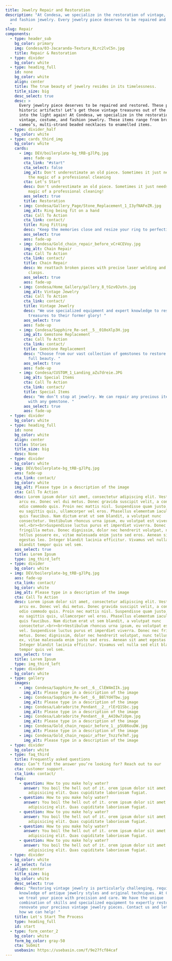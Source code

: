 ```yaml
---
title: Jewelry Repair and Restoration
description: "At Condesa, we specialize in the restoration of vintage, costume,
  and fashion jewelry. Every jewelry piece deserves to be repaired and restored.
  "
slug: Repair
components:
  - type: header_sub
    bg_color: primary
    img: Condesa/03-Jacaranda-Textura_8Lrc2lvC5n.jpg
    title: Repair & Restoration
  - type: divider
    bg_color: white
  - type: heading_full
    id: none
    bg_color: white
    align: center
    title: The true beauty of jewelry resides in its timelessness.
    title_size: big
    desc_select: true
    desc: >
      Every jewelry piece deserves to be repaired and restored. These pieces are
      historic artifacts! Let’s get those vintage treasures out of the box and
      into the light again! At Condesa, we specialize in the restoration of
      vintage, costume, and fashion jewelry. These items range from brooches to
      cameo’s, multi-strand beaded necklaces to enamelled items.
  - type: divider_half
    bg_color: white
  - type: cards_third_img
    bg_color: white
    cards:
      - img: DEV/boilerplate-bg_tRB-gJlPq.jpg
        aos: fade-up
        cta_link: "#start"
        cta_select: false
        img_alt: Don't underestimate an old piece. Sometimes it just needs some TLC and
          the magic of a professional cleaning
        cta: Let's Start
        desc: Don't underestimate an old piece. Sometimes it just needs some TLC and the
          magic of a professional cleaning!
        aos_select: true
        title: Restoration
      - img: Condesa/Gallery_Page/Stone_Replacement_1_I3yfNAFeZR.jpg
        img_alt: Ring being fit on a hand
        cta: Call To Action
        cta_link: contact/
        title: Ring Fitting
        desc: "Keep the memories close and resize your ring to perfection. "
        aos_select: true
        aos: fade-up
      - img: Condesa/Gold_chain_repair_before_vCr4CEVoy.jpg
        img_alt: Chain Repair
        cta: Call To Action
        cta_link: contact/
        title: Chain Repair
        desc: We reattach broken pieces with precise laser welding and replace broken
          clasps.
        aos_select: true
        aos: fade-up
      - img: Condesa/Home_Gallery/gallery_8_tGzv0Jutn.jpg
        img_alt: Vintage Jewelry
        cta: Call To Action
        cta_link: contact/
        title: Vintage Jewelry
        desc: "We use specialized equipment and expert knowledge to restore vintage
          treasures to their former glory! "
        aos_select: true
        aos: fade-up
      - img: Condesa/Sapphire_Re-set__5__010oXlp3H.jpg
        img_alt: Gemstone Replacement
        cta: Call To Action
        cta_link: contact/
        title: Gemstone Replacement
        desc: "Choose from our vast collection of gemstones to restore any design to its
          full beauty. "
        aos_select: true
        aos: fade-up
      - img: Condesa/CUSTOM_1_Landing_aZu7dreie.JPG
        img_alt: Special Items
        cta: Call To Action
        cta_link: contact/
        title: Special Items
        desc: "We don’t stop at jewelry. We can repair any precious item in any metal
          with any gemstone. "
        aos_select: true
        aos: fade-up
  - type: divider
    bg_color: white
  - type: heading_full
    id: none
    bg_color: white
    align: center
    title: Stories
    title_size: big
    desc: None
  - type: divider
    bg_color: white
  - img: DEV/boilerplate-bg_tRB-gJlPq.jpg
    aos: fade-up
    cta_link: contact/
    bg_color: white
    img_alt: Please type in a description of the image
    cta: Call To Action
    desc: Lorem ipsum dolor sit amet, consectetur adipiscing elit. Vestibulum ac
      arcu ex. Donec vel dui metus. Donec gravida suscipit velit, a convallis
      odio commodo quis. Proin nec mattis nisl. Suspendisse quam justo, egestas
      eu sagittis quis, ullamcorper vel eros. Phasellus elementum iaculis risus
      quis faucibus. Nam dictum erat ut sem blandit, a volutpat nunc
      consectetur. Vestibulum rhoncus urna ipsum, eu volutpat est viverra
      vel.<br><br>Suspendisse luctus purus et imperdiet viverra. Donec nec
      fringilla metus. Donec dignissim, dolor nec hendrerit volutpat, nunc
      tellus posuere ex, vitae malesuada enim justo sed eros. Aenean sit amet
      egestas leo. Integer blandit lacinia efficitur. Vivamus vel nulla sed elit
      blandit tempor quis vel sem.
    aos_select: true
    title: Lorem Ipsum
    type: img_third_left
  - type: divider
    bg_color: white
  - img: DEV/boilerplate-bg_tRB-gJlPq.jpg
    aos: fade-up
    cta_link: contact/
    bg_color: white
    img_alt: Please type in a description of the image
    cta: Call To Action
    desc: Lorem ipsum dolor sit amet, consectetur adipiscing elit. Vestibulum ac
      arcu ex. Donec vel dui metus. Donec gravida suscipit velit, a convallis
      odio commodo quis. Proin nec mattis nisl. Suspendisse quam justo, egestas
      eu sagittis quis, ullamcorper vel eros. Phasellus elementum iaculis risus
      quis faucibus. Nam dictum erat ut sem blandit, a volutpat nunc
      consectetur.<br><br>Vestibulum rhoncus urna ipsum, eu volutpat est viverra
      vel. Suspendisse luctus purus et imperdiet viverra. Donec nec fringilla
      metus. Donec dignissim, dolor nec hendrerit volutpat, nunc tellus posuere
      ex, vitae malesuada enim justo sed eros. Aenean sit amet egestas leo.
      Integer blandit lacinia efficitur. Vivamus vel nulla sed elit blandit
      tempor quis vel sem.
    aos_select: true
    title: Lorem Ipsum
    type: img_third_left
  - type: divider
    bg_color: white
  - type: gallery
    images:
      - img: Condesa/Sapphire_Re-set__6__ClEW4mIIk.jpg
        img_alt: Please type in a description of the image
      - img: Condesa/Sapphire_Re-Set__6__B8lYd4Tbw.jpg
        img_alt: Please type in a description of the image
      - img: Condesa/Labradorite_Pendant__2__rlErQ1Sbc.jpg
        img_alt: Please type in a description of the image
      - img: Condesa/Labradorite_Pendant__8__A4I0w7iOpm.jpg
        img_alt: Please type in a description of the image
      - img: Condesa/Gold_chain_repair_before_1__p5U86ouDW.jpg
        img_alt: Please type in a description of the image
      - img: Condesa/Gold_chain_repair_after_Tnzzfe7mT.jpg
        img_alt: Please type in a description of the image
  - type: divider
    bg_color: white
  - type: faq_third
    title: Frequently asked questions
    desc: Can’t find the answer you’re looking for? Reach out to our
    cta: customer support.
    cta_link: contact/
    faqs:
      - question: How to you make holy water?
        answer: You boil the hell out of it. orem ipsum dolor sit amet consectetur
          adipisicing elit. Quas cupiditate laboriosam fugiat.
      - question: How to you make holy water?
        answer: You boil the hell out of it. orem ipsum dolor sit amet consectetur
          adipisicing elit. Quas cupiditate laboriosam fugiat.
      - question: How to you make holy water?
        answer: You boil the hell out of it. orem ipsum dolor sit amet consectetur
          adipisicing elit. Quas cupiditate laboriosam fugiat.
      - question: How to you make holy water?
        answer: You boil the hell out of it. orem ipsum dolor sit amet consectetur
          adipisicing elit. Quas cupiditate laboriosam fugiat.
      - question: How to you make holy water?
        answer: You boil the hell out of it. orem ipsum dolor sit amet consectetur
          adipisicing elit. Quas cupiditate laboriosam fugiat.
  - type: divider
    bg_color: white
  - id_select: false
    align: center
    title_size: big
    bg_color: white
    desc_select: true
    desc: "Restoring vintage jewelry is particularly challenging, requiring vast
      knowledge of antique jewelry styles and original techniques. At Condesa,
      we treat your piece with precision and care. We have the unique
      combination of skills and specialized equipment to expertly restore and
      renovate your precious vintage jewelry pieces. Contact us and let us know
      how we can help! "
    title: Let's Start The Process
    type: heading_full
    id: start
  - type: form_center_2
    bg_color: white
    form_bg_color: gray-50
    cta: Submit
    usebasin: https://usebasin.com/f/9e27fcf84caf
---
```

